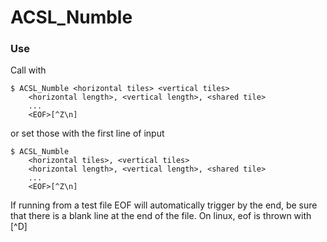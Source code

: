 ACSL_Numble
===========

### Use

Call with
```Shell
$ ACSL_Numble <horizontal tiles> <vertical tiles>
	<horizontal length>, <vertical length>, <shared tile>
	...
	<EOF>[^Z\n]
```

or set those with the first line of input
```Shell
$ ACSL_Numble
	<horizontal tiles>, <vertical tiles>
	<horizontal length>, <vertical length>, <shared tile>
	...
	<EOF>[^Z\n]
```

If running from a test file EOF will automatically trigger by the end, be sure that there is a blank line at the end of the file. On linux, eof is thrown with [^D]
